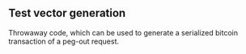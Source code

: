 ## Test vector generation
Throwaway code, which can be used to generate a serialized bitcoin transaction of a peg-out request.
